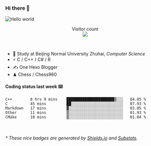 ### Hi there 👋


<img src="https://raw.githubusercontent.com/sagar-viradiya/sagar-viradiya/master/resources/banner.png" alt="Hello world">
<p align="center"> 
  Visitor count<br/>
  <img src="https://profile-counter.glitch.me/youszoe/count.svg" />
</p>

<br/>


- 🍻  Study at Beijing Normal University Zhuhai, _Computer Science_
- ⚡  C / C++ / C# / R
- ✍️  One Hexo Blogger
- ♟  Chess / Chess960 


#### Coding status last week ⌨️

<!--START_SECTION:waka-->
```text
C++        8 hrs 9 mins    █████████████████████▒░░░   84.85 % 
C          45 mins         ██░░░░░░░░░░░░░░░░░░░░░░░   07.93 % 
Markdown   17 mins         ▓░░░░░░░░░░░░░░░░░░░░░░░░   03.05 % 
Other      11 mins         ▒░░░░░░░░░░░░░░░░░░░░░░░░   01.93 % 
CMake      10 mins         ▒░░░░░░░░░░░░░░░░░░░░░░░░   01.84 % 
```
<!--END_SECTION:waka-->

<br/>

<center><img src="http://ghchart.rshah.org/409ba5/yousazoe" alt="" /></center>


<h6>* These nice badges are generated by <a href="https://shields.io/">Shields.io</a> and <a href="https://github.com/spencerwooo/Substats">Substats</a>.</h6>
